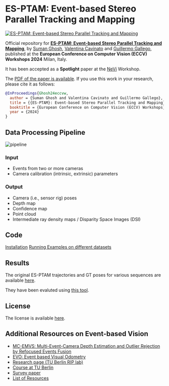 # ES-PTAM: Event-based Stereo Parallel Tracking and Mapping

[![ES-PTAM: Event-based Stereo Parallel Tracking and Mapping](docs/es_ptam_thumbnail.jpg)](https://youtu.be/z7J3lZOYwKs)

Official repository for [**ES-PTAM: Event-based Stereo Parallel Tracking and Mapping**](https://arxiv.org/pdf/2408.15605), by [Suman Ghosh](https://www.linkedin.com/in/suman-ghosh-a8762576/), [Valentina Cavinato](https://ch.linkedin.com/in/valentina-cavinato) and [Guillermo Gallego](https://sites.google.com/view/guillermogallego), published at the **European Conference on Computer Vision (ECCV) Workshops 2024** Milan, Italy.

It has been accepted as a **Spotlight** paper at the [NeVi](https://sites.google.com/view/nevi2024/home-page) Workshop.

The [PDF of the paper is available](https://arxiv.org/pdf/2408.15605). If you use this work in your research, please cite it as follows:

```bibtex
@InProceedings{Ghosh24eccvw,
  author = {Suman Ghosh and Valentina Cavinato and Guillermo Gallego},  
  title = {{ES-PTAM}: Event-based Stereo Parallel Tracking and Mapping},
  booktitle = {European Conference on Computer Vision (ECCV) Workshops},
  year = {2024}
}
```

## Data Processing Pipeline

![pipeline](docs/pipeline_esptam.png)

### Input
* Events from two or more cameras
* Camera calibration (intrinsic, extrinsic) parameters

### Output
* Camera (i.e., sensor rig) poses
* Depth map
* Confidence map
* Point cloud
* Intermediate ray density maps / Disparity Space Images (DSI)

## Code
[Installation](docs/installation.md)
[Running Examples on different datasets]()

## Results
The original ES-PTAM trajectories and GT poses for various sequences are available [here](trajectory_eval).

They have been evaluted using [this tool](https://github.com/uzh-rpg/rpg_trajectory_evaluation/tree/master).

## License

The license is available [here](TBD).

Additional Resources on Event-based Vision
-------
* [MC-EMVS: Multi-Event-Camera Depth Estimation and Outlier Rejection by Refocused Events Fusion](https://github.com/tub-rip/dvs_mcemvs)
* [EVO: Event based Visual Odometry](https://github.com/uzh-rpg/rpg_dvs_evo_open/)
* [Research page (TU Berlin RIP lab)](https://sites.google.com/view/guillermogallego/research/event-based-vision)
* [Course at TU Berlin](https://sites.google.com/view/guillermogallego/teaching/event-based-robot-vision)
* [Survey paper](http://rpg.ifi.uzh.ch/docs/EventVisionSurvey.pdf)
* [List of Resources](https://github.com/uzh-rpg/event-based_vision_resources)
